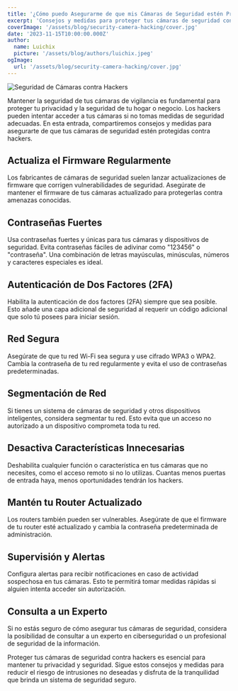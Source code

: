 ```yaml
---
title: '¿Cómo puedo Asegurarme de que mis Cámaras de Seguridad estén Protegidas contra Hackers?'
excerpt: 'Consejos y medidas para proteger tus cámaras de seguridad contra intrusiones no deseadas y mantener tu sistema seguro.'
coverImage: '/assets/blog/security-camera-hacking/cover.jpg'
date: '2023-11-15T10:00:00.000Z'
author:
  name: Luichix
  picture: '/assets/blog/authors/luichix.jpeg'
ogImage:
  url: '/assets/blog/security-camera-hacking/cover.jpg'
---
```


![Seguridad de Cámaras contra Hackers](/assets/blog/security-camera-hacking/cover.jpg)

Mantener la seguridad de tus cámaras de vigilancia es fundamental para proteger tu privacidad y la seguridad de tu hogar o negocio. Los hackers pueden intentar acceder a tus cámaras si no tomas medidas de seguridad adecuadas. En esta entrada, compartiremos consejos y medidas para asegurarte de que tus cámaras de seguridad estén protegidas contra hackers.

## Actualiza el Firmware Regularmente

Los fabricantes de cámaras de seguridad suelen lanzar actualizaciones de firmware que corrigen vulnerabilidades de seguridad. Asegúrate de mantener el firmware de tus cámaras actualizado para protegerlas contra amenazas conocidas.

## Contraseñas Fuertes

Usa contraseñas fuertes y únicas para tus cámaras y dispositivos de seguridad. Evita contraseñas fáciles de adivinar como "123456" o "contraseña". Una combinación de letras mayúsculas, minúsculas, números y caracteres especiales es ideal.

## Autenticación de Dos Factores (2FA)

Habilita la autenticación de dos factores (2FA) siempre que sea posible. Esto añade una capa adicional de seguridad al requerir un código adicional que solo tú posees para iniciar sesión.

## Red Segura

Asegúrate de que tu red Wi-Fi sea segura y use cifrado WPA3 o WPA2. Cambia la contraseña de tu red regularmente y evita el uso de contraseñas predeterminadas.

## Segmentación de Red

Si tienes un sistema de cámaras de seguridad y otros dispositivos inteligentes, considera segmentar tu red. Esto evita que un acceso no autorizado a un dispositivo comprometa toda tu red.

## Desactiva Características Innecesarias

Deshabilita cualquier función o característica en tus cámaras que no necesites, como el acceso remoto si no lo utilizas. Cuantas menos puertas de entrada haya, menos oportunidades tendrán los hackers.

## Mantén tu Router Actualizado

Los routers también pueden ser vulnerables. Asegúrate de que el firmware de tu router esté actualizado y cambia la contraseña predeterminada de administración.

## Supervisión y Alertas

Configura alertas para recibir notificaciones en caso de actividad sospechosa en tus cámaras. Esto te permitirá tomar medidas rápidas si alguien intenta acceder sin autorización.

## Consulta a un Experto

Si no estás seguro de cómo asegurar tus cámaras de seguridad, considera la posibilidad de consultar a un experto en ciberseguridad o un profesional de seguridad de la información.

Proteger tus cámaras de seguridad contra hackers es esencial para mantener tu privacidad y seguridad. Sigue estos consejos y medidas para reducir el riesgo de intrusiones no deseadas y disfruta de la tranquilidad que brinda un sistema de seguridad seguro.
